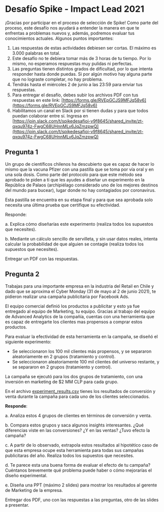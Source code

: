 # Desafío Spike - Impact Lead 2021
¡Gracias por participar en el proceso de selección de Spike! Como parte del proceso, este desafío nos ayudará a entender la manera en que te enfrentas a problemas nuevos y, además, podremos evaluar tus conocimientos actuales. Algunos puntos importantes:

1. Las respuestas de estas actividades debiesen ser cortas. El máximo es 3.000 palabras en total. 
2. Este desafío no te debiera tomar más de 3 horas de tu tiempo. Por lo mismo, no esperamos respuestas muy pulidas ni perfectas.
3. Las preguntas tienen distintos grados de dificultad, por lo que intenta responder hasta donde puedas. Si por algún motivo hay alguna parte que no lograste completar, no hay problema.
4. Tendrás hasta el miércoles 2 de junio a las 23:59 para enviar tus respuestas.
5. Para entregar el desafío, debes subir los archivos PDF con tus respuestas en este link: [https://forms.gle/RVEpGCJS9MFJq58v6](https://forms.gle/RVEpGCJS9MFJq58v6)
6. Habilitamos un canal en Slack por si tienen dudas y para que todos puedan colaborar entre sí. Ingresa en [https://join.slack.com/t/spikedesafioi-v9f8645/shared_invite/zt-qxqu974z-FwgC68UHnnMLv6JqZmzpwQ](https://join.slack.com/t/spikedesafioi-v9f8645/shared_invite/zt-qxqu974z-FwgC68UHnnMLv6JqZmzpwQ)

## Pregunta 1

Un grupo de científicos chilenos ha descubierto que es capaz de hacer lo mismo que la vacuna Pfizer con una pastilla que se toma por vía oral y en una sola dosis. Como parte del protocolo para que este método sea aprobado te piden a ti que les ayudes a diseñar un experimento en la República de Palaos (archipiélago considerado uno de los mejores destinos del mundo para bucear), lugar donde no hay contagiados por coronavirus. 

Esta pastilla se encuentra en su etapa final y para que sea aprobada solo necesita una última prueba que certifique su efectividad.

Responde:

a. Explica cómo diseñarías este experimento (realiza todos los supuestos que necesites).

b. Mediante un cálculo sencillo de servilleta, y sin usar datos reales, intenta calcular la probabilidad de que alguien se contagie (realiza todos los supuestos que necesites).

Entregar un PDF con las respuestas. 

## Pregunta 2

Trabajas para una importante empresa en la industria del Retail en Chile y dado que se aproxima el Cyber Monday (31 de mayo al 2 de junio 2021), te pidieron realizar una campaña publicitaria por Facebook Ads. 

El equipo comercial definió los productos a publicitar y esto ya fue entregado al equipo de Marketing, tu equipo. Gracias al trabajo del equipo de Advanced Analytics de la compañía, cuentas con una herramienta que es capaz de entregarte los clientes mas propensos a comprar estos productos. 

Para evaluar la efectividad de esta herramienta en la campaña, se diseñó el siguiente experimento:

- Se seleccionaron los 100 mil clientes más propensos, y se separaron aleatoriamente en 2 grupos (tratamiento y control).
- Se seleccionaron aleatoriamente 100 mil clientes del universo restante, y se separaron en 2 grupos (tratamiento y control).

La campaña se ejecutó para los dos grupos de tratamiento, con una inversión en marketing de $2 MM CLP para cada grupo.

En el archivo [experiment_results.csv](https://github.com/SpikeLab-CL/desafio_spike_impact_2021/raw/main/experiment_results.csv) tienes los resultados de conversión y venta durante la campaña para cada uno de los clientes seleccionados.

**Responde**:

a. Analiza estos 4 grupos de clientes en términos de conversión y venta.

b. Compara estos grupos y saca algunos insights interesantes. ¿Qué diferencias viste en las conversiones? ¿Y en las ventas? ¿Tuvo efecto la campaña?

c. A partir de lo observado, extrapola estos resultados al hipotético caso de que esta empresa ocupe esta herramienta para todas sus campañas publicitaras del año. Realiza todos los supuestos que necesites. 

d. Te parece esta una buena forma de evaluar el efecto de tu campaña? Cuéntanos brevemente qué problema puede haber o cómo mejorarías el diseño experimental.

e. Diseña una PPT (máximo 2 slides) para mostrar los resultados al gerente de Marketing de la empresa.

Entregar dos PDF, uno con las respuestas a las preguntas, otro de las slides a presentar.
